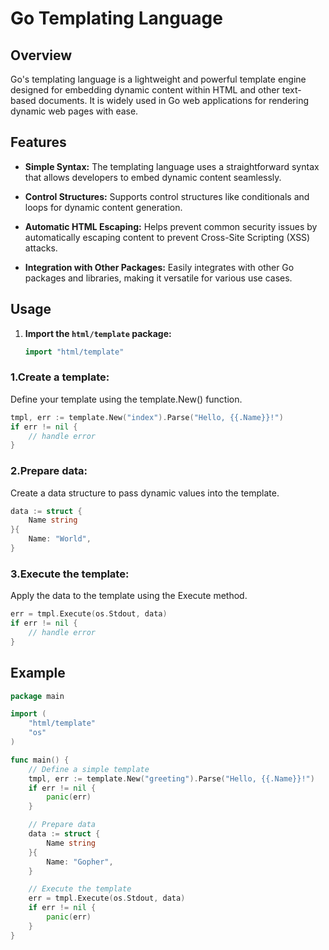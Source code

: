 # Go Templating Language

## Overview

Go's templating language is a lightweight and powerful template engine designed for embedding dynamic content within HTML and other text-based documents. It is widely used in Go web applications for rendering dynamic web pages with ease.

## Features

- **Simple Syntax:** The templating language uses a straightforward syntax that allows developers to embed dynamic content seamlessly.

- **Control Structures:** Supports control structures like conditionals and loops for dynamic content generation.

- **Automatic HTML Escaping:** Helps prevent common security issues by automatically escaping content to prevent Cross-Site Scripting (XSS) attacks.

- **Integration with Other Packages:** Easily integrates with other Go packages and libraries, making it versatile for various use cases.

## Usage

1. **Import the `html/template` package:**

   ```go
   import "html/template"

### 1.Create a template:
Define your template using the template.New() function.
```go
tmpl, err := template.New("index").Parse("Hello, {{.Name}}!")
if err != nil {
    // handle error
}
```

### 2.Prepare data:
Create a data structure to pass dynamic values into the template.
```go
data := struct {
    Name string
}{
    Name: "World",
}
```

### 3.Execute the template:
Apply the data to the template using the Execute method.
```go
err = tmpl.Execute(os.Stdout, data)
if err != nil {
    // handle error
}
```

## Example
```go
package main

import (
	"html/template"
	"os"
)

func main() {
	// Define a simple template
	tmpl, err := template.New("greeting").Parse("Hello, {{.Name}}!")
	if err != nil {
		panic(err)
	}

	// Prepare data
	data := struct {
		Name string
	}{
		Name: "Gopher",
	}

	// Execute the template
	err = tmpl.Execute(os.Stdout, data)
	if err != nil {
		panic(err)
	}
}
```

